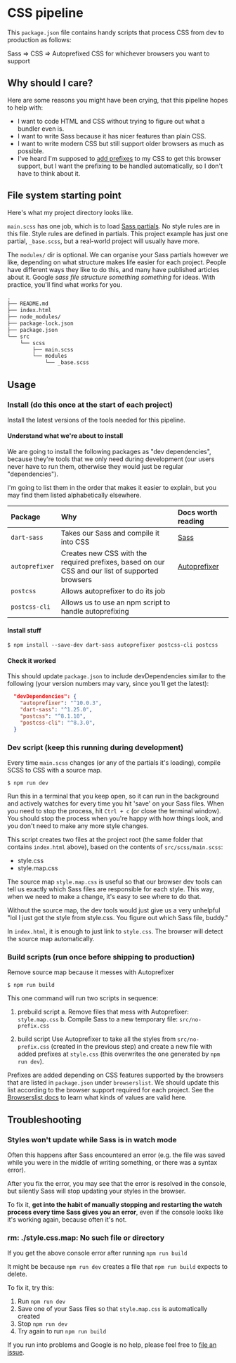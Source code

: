
<!--

HELLO AND WELCOME TO THE TODO
=============================

GUIDE PEOPLE THROUGH SETTING UP THEIR FIRST EVER PACKAGE.JSON
Because that is your audience here.

WTF IS THIS node_modules/ thingy? And why do I not want to commit it?

SHOW THEM WHAT SCRIPTS TO ADD IN.
They might have this "test" one already that they don't need just yet
Outline those in beautiful detail.

In the video you can be like "sayHi": "echo heeiiiii" to illustrate what scripts do

-->

# CSS pipeline

This `package.json` file contains handy scripts that process CSS from dev to production as follows:

Sass => CSS => Autoprefixed CSS for whichever browsers you want to support

## Why should I care?

Here are some reasons you might have been crying, that this pipeline hopes to help with:

- I want to code HTML and CSS without trying to figure out what a bundler even is.
- I want to write Sass because it has nicer features than plain CSS.
- I want to write modern CSS but still support older browsers as much as possible.
- I've heard I'm supposed to [add prefixes](https://autoprefixer.github.io/) to my CSS to get this browser support, but I want the prefixing to be handled automatically, so I don't have to think about it.

<!-- TODO: Will this code make me cry? Pre-requisite knowledge and installed node version -->

## File system starting point

Here's what my project directory looks like.

`main.scss` has one job, which is to load [Sass partials](https://sass-lang.com/guide#:~:text=A%20partial%20is%20a%20Sass,used%20with%20the%20%40use%20rule.). No style rules are in this file.
Style rules are defined in partials.
This project example has just one partial, `_base.scss`, but a real-world project will usually have more.

The `modules/` dir is optional. We can organise your Sass partials however we like, depending on what structure makes life easier for each project. People have different ways they like to do this, and many have published articles about it. Google *sass file structure something something* for ideas. With practice, you'll find what works for you.

```fs
.
├── README.md
├── index.html
├── node_modules/
├── package-lock.json
├── package.json
└── src
    └── scss
        ├── main.scss
        └── modules
            └── _base.scss
```

## Usage

### Install (do this once at the start of each project)

Install the latest versions of the tools needed for this pipeline.

#### Understand what we're about to install

We are going to install the following packages as "dev dependencies", because they're tools that we only need during development (our users never have to run them, otherwise they would just be regular "dependencies").

I'm going to list them in the order that makes it easier to explain, but you may find them listed alphabetically elsewhere.

| Package        | Why         | Docs worth reading |
| :------------- | :---------- | :----------------- |
| `dart-sass`    | Takes our Sass and compile it into CSS | [Sass](https://sass-lang.com/) |
| `autoprefixer` | Creates new CSS with the required prefixes, based on our CSS and our list of supported browsers | [Autoprefixer](https://github.com/postcss/autoprefixer/blob/master/README.md) |
| `postcss`      | Allows autoprefixer to do its job |
| `postcss-cli`  | Allows us to use an npm script to handle autoprefixing |

#### Install stuff

```console
$ npm install --save-dev dart-sass autoprefixer postcss-cli postcss
```

#### Check it worked

This should update `package.json` to include devDependencies similar to the following (your version numbers may vary, since you'll get the latest):

```json
  "devDependencies": {
    "autoprefixer": "^10.0.3",
    "dart-sass": "^1.25.0",
    "postcss": "^8.1.10",
    "postcss-cli": "^8.3.0",
  }
```

### Dev script (keep this running during development)

Every time `main.scss` changes (or any of the partials it's loading), compile SCSS to CSS with a source map.

```console
$ npm run dev
```

Run this in a terminal that you keep open, so it can run in the background and actively watches for every time you hit 'save' on your Sass files. When you need to stop the process, hit `Ctrl + c` (or close the terminal window). You should stop the process when you're happy with how things look, and you don't need to make any more style changes.

This script creates two files at the project root (the same folder that contains `index.html` above), based on the contents of `src/scss/main.scss`:

- style.css
- style.map.css

The source map `style.map.css` is useful so that our browser dev tools can tell us exactly which Sass files are responsible for each style. This way, when we need to make a change, it's easy to see where to do that.

Without the source map, the dev tools would just give us a very unhelpful "lol I just got the style from style.css. You figure out which Sass file, buddy."

In `index.html`, it is enough to just link to `style.css`. The browser will detect the source map automatically.

### Build scripts (run once before shipping to production)

Remove source map because it messes with Autoprefixer

```console
$ npm run build
```

This one command will run two scripts in sequence:

1. prebuild script
  a. Remove files that mess with Autoprefixer: `style.map.css`
  b. Compile Sass to a new temporary file: `src/no-prefix.css`

2. build script
  Use Autoprefixer to take all the styles from `src/no-prefix.css` (created in the previous step) and create a new file with added prefixes at `style.css` (this overwrites the one generated by `npm run dev`).

  Prefixes are added depending on CSS features supported by the browsers that are listed in `package.json` under `browserslist`. We should update this list according to the browser support required for each project. See the [Browserslist docs](https://github.com/browserslist/browserslist/blob/master/README.md) to learn what kinds of values are valid here.

  <!-- TODO: update build script to minify the output -->

## Troubleshooting

### Styles won't update while Sass is in watch mode

Often this happens after Sass encountered an error (e.g. the file was saved while you were in the middle of writing something, or there was a syntax error).

After you fix the error, you may see that the error is resolved in the console, but silently Sass will stop updating your styles in the browser.

To fix it, **get into the habit of manually stopping and restarting the watch process every time Sass gives you an error**, even if the console looks like it's working again, because often it's not.

### rm: ./style.css.map: No such file or directory
If you get the above console error after running ```npm run build```

It might be because ```npm run dev``` creates a file that ```npm run build``` expects to delete.
<!-- TODO: update build script to first check if files exist before attempting to remove them -->

To fix it, try this:

1. Run ```npm run dev```
2. Save one of your Sass files so that `style.map.css` is automatically created
3. Stop ```npm run dev```
4. Try again to run ```npm run build```

If you run into problems and Google is no help, please feel free to [file an issue](https://docs.github.com/en/free-pro-team@latest/github/managing-your-work-on-github/creating-an-issue).
